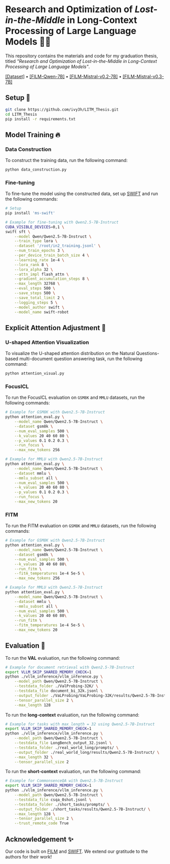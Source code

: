 # Research and Optimization of _Lost-in-the-Middle_ in Long-Context Processing of Large Language Models 🧚‍♀️

This repository contains the materials and code for my graduation thesis, titled *"Research and Optimization of _Lost-in-the-Middle_ in Long-Context Processing of Large Language Models"*.

[[Dataset]](https://huggingface.co/datasets/JiayiHe/IN2_Training) • [[FILM-Qwen-7B]](https://www.modelscope.cn/models/Jiayihe/FILM-Qwen-7B) • [[FILM-Mistral-v0.2-7B]](https://www.modelscope.cn/models/Jiayihe/FILM-Mistral-v0.2-7B) • [[FILM-Mistral-v0.3-7B]](https://www.modelscope.cn/models/Jiayihe/FILM-Mistral-v0.3-7B) 


## Setup 🚀
```bash
git clone https://github.com/ivy3h/LITM_Thesis.git
cd LITM_Thesis
pip install -r requirements.txt
```



## Model Training 🔥

### Data Construction
To construct the training data, run the following command:
```bash
python data_construction.py
```

### Fine-tuning
To fine-tune the model using the constructed data, set up [SWIFT](https://swift.readthedocs.io/en/latest/) and run the following commands:
```bash
# Setup
pip install 'ms-swift'

# Example for fine-tuning with Qwen2.5-7B-Instruct
CUDA_VISIBLE_DEVICES=0,1 \
swift sft \
    --model Qwen/Qwen2.5-7B-Instruct \
    --train_type lora \
    --dataset '/root/in2_training.jsonl' \
    --num_train_epochs 3 \
    --per_device_train_batch_size 4 \
    --learning_rate 1e-4 \
    --lora_rank 8 \
    --lora_alpha 32 \
    --attn_impl flash_attn \
    --gradient_accumulation_steps 8 \
    --max_length 32768 \
    --eval_steps 500 \
    --save_steps 500 \
    --save_total_limit 2 \
    --logging_steps 5 \
    --model_author swift \
    --model_name swift-robot
```


## Explicit Attention Adjustment 🎯


### U-shaped Attention Visualization

To visualize the U-shaped attention distribution on the Natural Questions-based multi-document question answering task, run the following command:

```bash
python attention_visual.py
```

### FocusICL

To run the FocusICL evaluation on `GSM8K` and `MMLU` datasets, run the following commands:

```bash
# Example for GSM8K with Qwen2.5-7B-Instruct
python attention_eval.py \
    --model_name Qwen/Qwen2.5-7B-Instruct \
    --dataset gsm8k \
    --num_eval_samples 500 \
    --k_values 20 40 60 80 \
    --p_values 0.1 0.2 0.3 \
    --run_focus \
    --max_new_tokens 256

# Example for MMLU with Qwen2.5-7B-Instruct
python attention_eval.py \
    --model_name Qwen/Qwen2.5-7B-Instruct \
    --dataset mmlu \
    --mmlu_subset all \
    --num_eval_samples 500 \
    --k_values 20 40 60 80 \
    --p_values 0.1 0.2 0.3 \
    --run_focus \
    --max_new_tokens 20
```

### FITM

To run the FITM evaluation on `GSM8K` and `MMLU` datasets, run the following commands:

```bash
# Example for GSM8K with Qwen2.5-7B-Instruct
python attention_eval.py \
    --model_name Qwen/Qwen2.5-7B-Instruct \
    --dataset gsm8k \
    --num_eval_samples 500 \
    --k_values 20 40 60 80\
    --run_fitm \
    --fitm_temperatures 1e-4 5e-5 \
    --max_new_tokens 256

# Example for MMLU with Qwen2.5-7B-Instruct
python attention_eval.py \
    --model_name Qwen/Qwen2.5-7B-Instruct \
    --dataset mmlu \
    --mmlu_subset all \
    --num_eval_samples 500 \
    --k_values 20 40 60 80\
    --run_fitm \
    --fitm_temperatures 1e-4 5e-5 \
    --max_new_tokens 20 
```

## Evaluation 💫

To run the **VAL** evaluation, run the following command:
```bash
# Example for document retrieval with Qwen2.5-7B-Instruct
export VLLM_SKIP_SHARED_MEMORY_CHECK=1
python ./vllm_inference/vllm_inference.py \
    --model_path Qwen/Qwen2.5-7B-Instruct \
    --testdata_folder ./ValProbing-32K/ \
    --testdata_file document_bi_32k.jsonl \
    --output_folder ./VaLProbing/VaLProbing-32K/results/Qwen2.5-7B-Instruct/ \
    --tensor_parallel_size 2 \
    --max_length 128
```

To run the **long-context** evaluation, run the following command:
```bash
# Example for tasks with max_length = 32 using Qwen2.5-7B-Instruct
export VLLM_SKIP_SHARED_MEMORY_CHECK=1
python ./vllm_inference/vllm_inference.py \
    --model_path Qwen/Qwen2.5-7B-Instruct \
    --testdata_file LongBench_output_32.jsonl \
    --testdata_folder ./real_world_long/prompts/ \
    --output_folder ./real_world_long/results/Qwen2.5-7B-Instruct/ \
    --max_length 32 \
    --tensor_parallel_size 2
```

To run the **short-context** evaluation, run the following command:
```bash
# Example for CommonsenceQA with Qwen2.5-7B-Instruct
export VLLM_SKIP_SHARED_MEMORY_CHECK=1
python ./vllm_inference/vllm_inference.py \
    --model_path Qwen/Qwen2.5-7B-Instruct \
    --testdata_file csqa_0shot.jsonl \
    --testdata_folder ./short_tasks/prompts/ \
    --output_folder ./short_tasks/results/Qwen2.5-7B-Instruct/ \
    --max_length 128 \
    --tensor_parallel_size 2 \
    --trust_remote_code True
```

## Acknowledgement ✨
Our code is built on [FILM](https://github.com/microsoft/FILM) and [SWIFT](https://swift.readthedocs.io/en/latest/). We extend our gratitude to the authors for their work!
